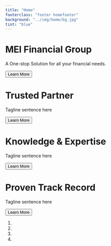 ```yaml
---
title: "Home"
footerclass: "footer homefooter"
background: "../img/home/bg.jpg"
tint: "blue"
---
```


<div id="carouselExampleIndicators" class="carousel slide" data-ride="carousel" data-interval="5000">
  <div class="carousel-inner">
    <div class="carousel-item one active">
      <div class="onebg"></div>
      <div class="container">
      	<div class="content-left">
      		<h1 class="home-header1">MEI Financial Group</h1>
      		<p class="home-p1">A One-stop Solution for all your financial needs.</p>
      		<button class="btn btn-info">Learn More</button>
      	</div>
      </div>
    </div>
    <div class="carousel-item two">
      <div class="twobg"></div>      
      <div class="container">
      	<div class="content-left">    
      		<h1 class="home-header1">Trusted Partner</h1>
      		<p class="home-p1">Tagline sentence here</p>
      		<button class="btn btn-info">Learn More</button>
      	</div>
      </div>      		
    </div>
    <div class="carousel-item three">
      <div class="threebg"></div>    
      <div class="container">
      	<div class="content-left">    
      		<h1 class="home-header1">Knowledge & Expertise</h1>
      		<p class="home-p1">Tagline sentence here</p>
      		<button class="btn btn-info">Learn More</button>
      	</div>
      </div>      		
    </div>
    <div class="carousel-item four">
      <div class="fourbg"></div>    
      <div class="container">
      	<div class="content-left">    
      		<h1 class="home-header1">Proven Track Record</h1>
      		<p class="home-p1">Tagline sentence here</p>
      		<button class="btn btn-info">Learn More</button>
      	</div>
      </div>      		
    </div>        
  </div>
  <ol class="carousel-indicators">
    <li data-target="#carouselExampleIndicators" data-slide-to="0" class="active"></li>
    <li data-target="#carouselExampleIndicators" data-slide-to="1" class=""></li>
    <li data-target="#carouselExampleIndicators" data-slide-to="2" class=""></li>
    <li data-target="#carouselExampleIndicators" data-slide-to="3" class=""></li>    
  </ol>  
</div>
